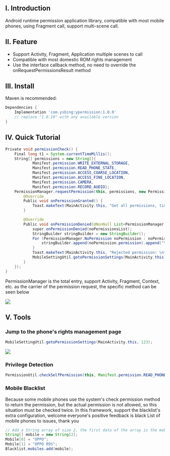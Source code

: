 ## I. Introduction
Android runtime permission application library, compatible with most mobile phones, using Fragment call, support multi-scene call.

## II. Feature
* Support Activity, Fragment, Application multiple scenes to call
* Compatible with most domestic ROM rights management
* Use the interface callback method, no need to override the onRequestPermissionsResult method

## III. Install
Maven is recommended:
``` gradle
Dependencies {
    Implementation 'com.ysbing:ypermission:1.0.0'
    // replace "1.0.10" with any available version
}
```

## IV. Quick Tutorial
``` java
Private void permissionCheck() {
    Final long t1 = System.currentTimeMillis();
    String[] permissions = new String[]{
            Manifest.permission.WRITE_EXTERNAL_STORAGE,
            Manifest.permission.READ_PHONE_STATE,
            Manifest.permission.ACCESS_COARSE_LOCATION,
            Manifest.permission.ACCESS_FINE_LOCATION,
            Manifest.permission.CAMERA,
            Manifest.permission.RECORD_AUDIO};
    PermissionManager.requestPermission(this, permissions, new PermissionManager.PermissionsListener() {
        @Override
        Public void onPermissionGranted() {
            Toast.makeText(MainActivity.this, "Get all permissions, time consuming:" + (System.currentTimeMillis() - t1), Toast.LENGTH_LONG).show();
        }

        @Override
        Public void onPermissionDenied(@NonNull List<PermissionManager.NoPermission> noPermissionsList) {
            super.onPermissionDenied(noPermissionsList);
            StringBuilder stringBuilder = new StringBuilder();
            For (PermissionManager.NoPermission noPermission : noPermissionsList) {
                stringBuilder.append(noPermission.permission).append("\n");
            }
            Toast.makeText(MainActivity.this, "Rejected permission: \n" + stringBuilder.toString(), Toast.LENGTH_LONG).show();
            MobileSettingUtil.gotoPermissionSettings(MainActivity.this, 123);
        }
    });
}
```
PermissionManager is the total entry, support Activity, Fragment, Context, etc. as the carrier of the permission request, the specific method can be seen below

![](https://github.com/ysbing/YPermission/wiki/assets/img_PermissionManager.png)

## V. Tools
### Jump to the phone's rights management page

``` java
MobileSettingUtil.gotoPermissionSettings(MainActivity.this, 123);
```

![](https://github.com/ysbing/YPermission/wiki/assets/img_MobileSettingUtil.png)
### Privilege Detection

``` java
PermissionUtil.checkSelfPermission(this, Manifest.permission.READ_PHONE_STATE);
```
### Mobile Blacklist
Because some mobile phones use the system's check permission method to return the permission, but the actual permission is not allowed, so this situation must be checked twice. In this framework, support the blacklist's extra configuration, welcome everyone's positive feedback is black List of mobile phones to issues, thank you

``` java
// Add a String array of size 2, the first data of the array is the mobile phone brand, and the second data is the phone model.
String[] mobile = new String[2];
Mobile[0] = "OPPO";
Mobile[1] = "OPPO R9S";
Blacklist.mobiles.add(mobile);
```